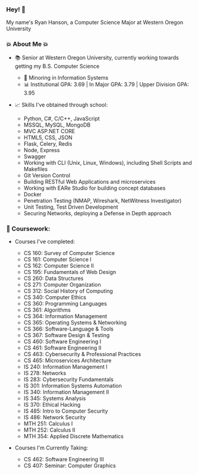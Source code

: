 ### Hey! 👋
My name's Ryan Hanson, a Computer Science Major at Western Oregon University

### 💥 About Me 💥
- 📚 Senior at Western Oregon University, currently working towards getting my B.S. Computer Science
    - 💾 Minoring in Information Systems
    - 📊 Institutional GPA: 3.69 | In Major GPA: 3.79 | Upper Division GPA: 3.95

- 📈 Skills I've obtained through school:
    - Python, C#, C/C++, JavaScript
    - MSSQL, MySQL, MongoDB
    - MVC ASP.NET CORE
    - HTML5, CSS, JSON
    - Flask, Celery, Redis
    - Node, Express
    - Swagger
    - Working with CLI (Unix, Linux, Windows), including Shell Scripts and Makefiles
    - Git Version Control
    - Building RESTful Web Applications and microservices
    - Working with EARe Studio for building concept databases
    - Docker
    - Penetration Testing (NMAP, Wireshark, NetWitness Investigator)
    - Unit Testing, Test Driven Development
    - Securing Networks, deploying a Defense in Depth approach

### 📝 Coursework:
- Courses I've completed:
    - CS 160: Survey of Computer Science
    - CS 161: Computer Science I
    - CS 162: Computer Science II
    - CS 195: Fundamentals of Web Design
    - CS 260: Data Structures
    - CS 271: Computer Organization
    - CS 312: Social History of Computing
    - CS 340: Computer Ethics
    - CS 360: Programming Languages
    - CS 361: Algorithms
    - CS 364: Information Management
    - CS 365: Operating Systems & Networking
    - CS 366: Software-Language & Tools
    - CS 367: Software Design & Testing
    - CS 460: Software Engineering I
    - CS 461: Software Engineering II
    - CS 463: Cybersecurity & Professional Practices
    - CS 465: Microservices Architecture
    - IS 240: Information Management I
    - IS 278: Networks
    - IS 283: Cybersecurity Fundamentals
    - IS 301: Information Systems Automation
    - IS 340: Information Management II
    - IS 345: Systems Analysis
    - IS 370: Ethical Hacking
    - IS 485: Intro to Computer Security
    - IS 486: Network Security
    - MTH 251: Calculus I
    - MTH 252: Calculus II
    - MTH 354: Applied Discrete Mathematics

- Courses I'm Currently Taking:
    - CS 462: Software Engineering III
    - CS 407: Seminar: Computer Graphics